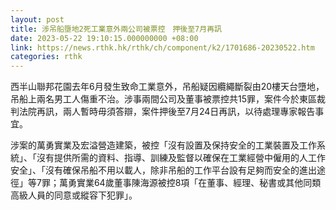 ```yaml
---
layout: post
title: 涉吊船墮地2死工業意外兩公司被票控　押後至7月再訊
date: 2023-05-22 19:10:15.000000000 +08:00
link: https://news.rthk.hk/rthk/ch/component/k2/1701686-20230522.htm
categories: rthk
---
```


西半山聯邦花園去年6月發生致命工業意外，吊船疑因纜繩斷裂由20樓天台墮地，吊船上兩名男工人傷重不治。涉事兩間公司及董事被票控共15罪，案件今於東區裁判法院再訊，兩人暫時毋須答辯，案件押後至7月24日再訊，以待處理專家報告事宜。

涉案的萬勇實業及宏溢營造建築，被控「沒有設置及保持安全的工業裝置及工作系統」、「沒有提供所需的資料、指導、訓練及監督以確保在工業經營中僱用的人工作安全」、「沒有確保吊船不用以載人，除非吊船的工作平台設有足夠而安全的進出途徑」等7罪；萬勇實業64歲董事陳海源被控8項「在董事、經理、秘書或其他同類高級人員的同意或縱容下犯罪」。
